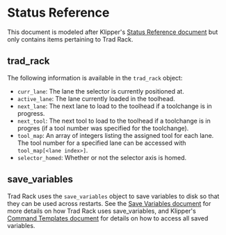 # Status Reference

This document is modeled after Klipper's
[Status Reference document](https://www.klipper3d.org/Status_Reference.html)
but only contains items pertaining to Trad Rack.

## trad_rack

The following information is available in the `trad_rack` object:
- `curr_lane`: The lane the selector is currently positioned at.
- `active_lane`: The lane currently loaded in the toolhead.
- `next_lane`: The next lane to load to the toolhead if a toolchange
  is in progress.
- `next_tool`: The next tool to load to the toolhead if a toolchange
  is in progres (if a tool number was specified for the toolchange).
- `tool_map`: An array of integers listing the assigned tool for each
  lane. The tool number for a specified lane can be accessed with
  `tool_map[<lane index>]`.
- `selector_homed`: Whether or not the selector axis is homed.

## save_variables

Trad Rack uses the `save_variables` object to save variables to disk
so that they can be used across restarts. See the
[Save Variables document](Save_Variables.md) for more details
on how Trad Rack uses save_variables, and Klipper's
[Command Templates document](https://www.klipper3d.org/Command_Templates.html#save-variables-to-disk)
for details on how to access all saved variables.
